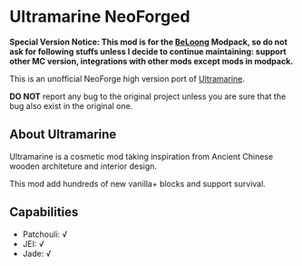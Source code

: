 # Ultramarine NeoForged

**Special Version Notice: This mod is for the [BeLoong](https://www.curseforge.com/minecraft/modpacks/beloong)
Modpack, so do not ask for following stuffs unless I decide to continue maintaining: support other MC version,
integrations with other mods except mods in modpack.**

This is an unofficial NeoForge high version port
of [Ultramarine](https://www.curseforge.com/minecraft/mc-mods/ultramarine).

**DO NOT** report any bug to the original project unless you are sure that the bug also exist in the original one.

## About Ultramarine

Ultramarine is a cosmetic mod taking inspiration from Ancient Chinese wooden architeture and interior design.

This mod add hundreds of new vanilla+ blocks and support survival.

## Capabilities

- Patchouli: √
- JEI: √
- Jade: √